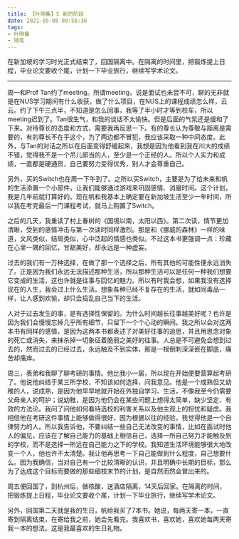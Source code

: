 ```yaml
---
title: 【叶隙集】5 新的阶段
date: 2021-05-08 09:58:36
tags:
- 叶隙集
- 随笔
---
```


在新加坡的学习时光正式结束了，回国隔离中。在隔离的时间里，把锻炼提上日程，毕业论文要收个尾，计划一下毕业旅行，继续写学术论文。

<!--more-->

---------------------------

周一和Prof Tan约了meeting。所谓meeting，说是面试也未尝不可，聊的无非就是在NUS学习期间有什么收获，做了什么项目，在NUS上的课程成绩怎么样，云云。约了下午三点半，不知道是怎么回事，我等了半小时才等到校车，所以meeting迟到了。Tan很生气，和我的谈话不太愉快。但是后面的气氛还是缓和了下来。对待尊长的态度和方式，需要我再反思一下。有的尊长认为尊敬与距离是需要的，有的尊长不在乎这个，为了两边都不冒犯，我应该采取一种中间态度。此外，与Tan的对话之所以在后面变得舒缓起来，我想是因为他看到我在川大的成绩不错，觉得我不是一个吊儿郎当的人，至少是一个正经的人。所以个人实力和成绩，一直都是硬通货，自己要努力变得优秀，别人才会尊重自己。

另外，买的Switch也在周一下午到了。之所以买Switch，主要是为了给未来和帆的生活添置一个小部件，让我们能够通过游戏来巩固感情、消磨时间。这个计划，我是几年前就打算好的。现在帆和我基本上确定要在新加坡生活至少一年时间，所以我在考完最后一门课程考试，就马上购置了Switch。

之后的几天，我重读了村上春树的《国境以南，太阳以西》。第二次读，情节更加清晰，受到的感情冲击与第一次读时同样激烈。那是和《挪威的森林》一样的味道，文风类似，结局类似，心中泛起的情感也类似。不过这本书更强调一点：珍藏在心里一隅的回忆，甘甜美好，却永远是一种虚妄。

过去的我们有一万种选择，在做了那一个选择之后，所有其他的可能性便永远消失了。正是因为我们永远无法描述那种生活，所以那种生活可以是任何一种我们想要它变成的生活，这也许就是往事与回忆的魅力。所以有时我会想，如果我没有选择现在的人生，我会过上什么生活。想象各种已经不复存在的生活，就如同毒品一样，让人感到欢愉，却只会捣乱自己当下的生活。

人对于过去发生的事，是有选择性保留的。为什么时间越长往事越美好呢？也许是因为我们会慢慢忘掉几乎所有细节，只留下一个个心动的瞬间。我之所以会对这两本书有同样的感情，是因为这两本书都表述了对美好往事的追思，并且用思念对象的死亡或消失，来抹杀掉一切象征着脆弱之美好的往事。人总是不可避免会想到过去的，然而过去的已经过去，永远触及不到实体，那是一根倒刺深深嵌在脚底，痛苦却瘙痒。

周三，表弟和我聊了聊考研的事情。他比我小一届，所以现在开始便要营算起考研了。他说他纠结于某三所学校，不知该如何选择，问我意见。他是一个成熟但又幼稚的人，说成熟，是因为他早早地就开始在外独自学习、生活，不像我至今仍需要父母亲人的呵护；说幼稚，是因为他仍会在某些问题上想得太简单，缺少坚定、有效的方法论。我问了问他如何看待选校的利害关系以及他主观上的担忧和疑虑。我相信他在考研这件事情上能够做得很好，因为根据以往的经验，我觉得他是一个自律努力的人。所以我告诉他，不要纠结一些自己无法改变的事情，比如在面试时他人的偏见，应该在了解自己能力的基础上相信自己，选择一所自己努力才能触及到的学校，而不是选择一所远在自己能力之下的学校。我知道生活环境能够很大地改变一个人，他也许不太清楚。我让他再思考一下自己能做到什么程度，自己想要什么。因为我确信，当对自己有一个比较清晰的认识，并且明确中长期的目标，那么为了达成这个目标而要做的那些细枝末节的计划，是自然而然会冒出来的。

周五便回国了，到杭州后，做核酸，送酒店隔离，14天后回家。在隔离的时间，把锻炼提上日程，毕业论文要收个尾，计划一下毕业旅行，继续写学术论文。

另外，回国第二天就是我的生日，帆给我买了7本书。她说，每两天寄一本，一直寄到隔离结束，在寄给我之前，她会先看完。我喜欢书，喜欢她，喜欢她每两天寄我一本的想法。这是我最喜欢的生日礼物。